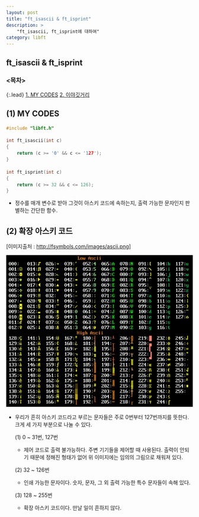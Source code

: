```yaml
---
layout: post
title: "ft_isascii & ft_isprint"
description: >
    "ft_isascii, ft_isprint에 대하여"
category: libft
---
```

## ft_isascii & ft_isprint

### <목차>
{:.lead}
[1. MY CODES](#1-my-codes)
[2. 이야깃거리](#2-이야깃거리)

## (1) MY CODES

~~~c
#include "libft.h"

int	ft_isascii(int c)
{
	return (c >= '0' && c <= '127');
}

int	ft_isprint(int c)
{
	return (c >= 32 && c <= 126);
}
~~~

- 정수를 매개 변수로 받아 그것이 아스키 코드에 속하는지, 출력 가능한 문자인지 판별하는 간단한 함수.

## (2) 확장 아스키 코드

[이미지출처 : http://fsymbols.com/images/ascii.png]

 ![e-ascii](/assets/img/libft/ascii.png)


 - 우리가 흔히 아스키 코드라고 부르는 문자들은 주로 0번부터 127번까지를 뜻한다. 크게 세 가지 부분으로 나눌 수 있다.

 	(1) 0 ~ 31번, 127번
	 - 제어 코드로 출력 불가능하다. 주변 기기들을 제어할 때 사용된다. 출력이 안되기 때문에 정해진 형태가 없어 위 이미지에는 임의의 그림으로 채워져 있다.

	(2) 32 ~ 126번
	 - 인쇄 가능한 문자이다. 숫자, 문자, 그 외 출력 가능한 특수 문자들이 속해 있다.

	(3) 128 ~ 255번
	 - 확장 아스키 코드이다. 만날 일이 흔하지 않다.
